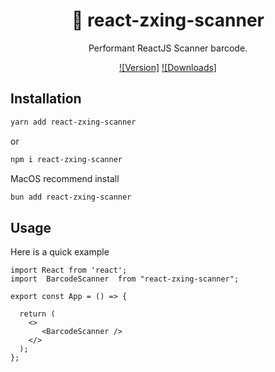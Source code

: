 <h1 align="center">
  🥥 react-zxing-scanner
</h1>

<div align="center">

Performant ReactJS Scanner barcode.

[![Version]][package]
[![Downloads]][npmtrends]

</div>


## Installation

```bash
yarn add react-zxing-scanner
```

or

```bash
npm i react-zxing-scanner
```

MacOS recommend install

```bash
bun add react-zxing-scanner
```

## Usage

Here is a quick example

```tsx
import React from 'react';
import  BarcodeScanner  from "react-zxing-scanner";

export const App = () => {

  return (
    <>
       <BarcodeScanner />
    </>
  );
};
```


[package]: https://www.npmjs.com/package/react-zxing-scanner
[npmtrends]: https://npmtrends.com/react-zxing-scanner
